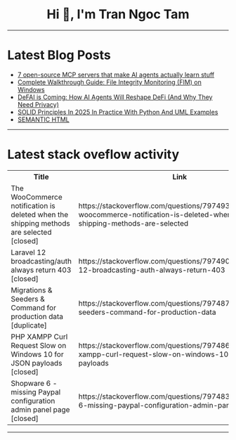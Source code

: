 <h1 align="center">Hi 👋, I'm Tran Ngoc Tam</h1>

---

# Latest Blog Posts 
<!-- BLOG-POST-LIST:START -->
- [7 open-source MCP servers that make AI agents actually learn stuff](https://dev.to/dev_tips/7-open-source-mcp-servers-that-make-ai-agents-actually-learn-stuff-4bch)
- [Complete Walkthrough Guide: File Integrity Monitoring &lpar;FIM&rpar; on Windows](https://dev.to/samueladeduntan/complete-walkthrough-guide-file-integrity-monitoring-fim-on-windows-1mnl)
- [DeFAI is Coming: How AI Agents Will Reshape DeFi &lpar;And Why They Need Privacy&rpar;](https://dev.to/savvysid/defai-is-coming-how-ai-agents-will-reshape-defi-and-why-they-need-privacy-3gki)
- [SOLID Principles In 2025 In Practice With Python And UML Examples](https://dev.to/alinsky/solid-principles-in-2025-in-practice-with-python-and-uml-examples-34l6)
- [SEMANTIC HTML](https://dev.to/zakayo_mepetu_ded34b09bb1/semantic-html-2cig)
<!-- BLOG-POST-LIST:END -->

---

# Latest stack oveflow activity
<table>
  <tr><th>Title</th><th>Link</th></tr>
  <!-- STACKOVERFLOW:START --><tr><td>The WooCommerce notification is deleted when the shipping methods are selected [closed]</td><td>https://stackoverflow.com/questions/79749365/the-woocommerce-notification-is-deleted-when-the-shipping-methods-are-selected</td></tr><tr><td>Laravel 12 broadcasting/auth always return 403 [closed]</td><td>https://stackoverflow.com/questions/79749048/laravel-12-broadcasting-auth-always-return-403</td></tr><tr><td>Migrations &amp; Seeders &amp; Command for production data [duplicate]</td><td>https://stackoverflow.com/questions/79748729/migrations-seeders-command-for-production-data</td></tr><tr><td>PHP XAMPP Curl Request Slow on Windows 10 for JSON payloads [closed]</td><td>https://stackoverflow.com/questions/79748601/php-xampp-curl-request-slow-on-windows-10-for-json-payloads</td></tr><tr><td>Shopware 6 - missing Paypal configuration admin panel page [closed]</td><td>https://stackoverflow.com/questions/79748392/shopware-6-missing-paypal-configuration-admin-panel-page</td></tr><!-- STACKOVERFLOW:END -->
</table>

---


